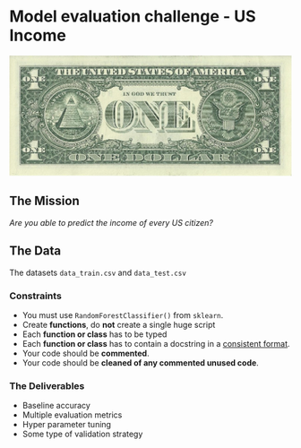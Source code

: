 # Model evaluation challenge - US Income

![Dollar Bill (Image)](assets/one_dollar_bill.jpg)

## The Mission

*Are you able to predict the income of every US citizen?*


## The Data

The datasets `data_train.csv` and `data_test.csv` 

### Constraints

- You must use `RandomForestClassifier()` from `sklearn`.
- Create **functions**, do **not** create a single huge script
- Each **function or class** has to be typed
- Each **function or class** has to contain a docstring in a [consistent format](https://stackoverflow.com/a/24385103).
- Your code should be **commented**.
- Your code should be **cleaned of any commented unused code**.

### The Deliverables

- Baseline accuracy
- Multiple evaluation metrics
- Hyper parameter tuning
- Some type of validation strategy

